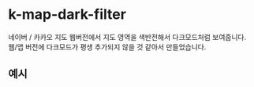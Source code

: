 # k-map-dark-filter

네이버 / 카카오 지도 웹버전에서 지도 영역을 색반전해서 다크모드처럼 보여줍니다.
웹/앱 버전에 다크모드가 평생 추가되지 않을 것 같아서 만들었습니다.

## 예시
